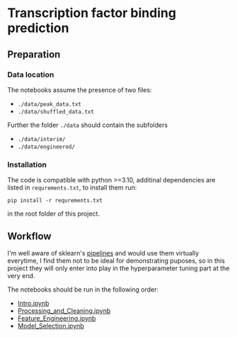 # Transcription factor binding prediction

## Preparation

### Data location

The notebooks assume the presence of two files:

- `./data/peak_data.txt`
- `./data/shuffled_data.txt`

Further the folder `./data` should contain the subfolders

- `./data/interim/`
- `./data/engineered/`

### Installation

The code is compatible with python >=3.10, additinal dependencies
are listed in `requrements.txt`, to install them run:

    pip install -r requrements.txt
   
in the root folder of this project.

## Workflow

I'm well aware of sklearn's [pipelines](https://scikit-learn.org/stable/modules/generated/sklearn.pipeline.Pipeline.html) and would use them virtually everytime, I find them not to be ideal for demonstrating puposes, so in this project they will only enter into play in the hyperparameter tuning part at the very end.

The notebooks should be run in the following order:

- [Intro.ipynb](./Intro.ipynb)
- [Processing_and_Cleaning.ipynb](Processing_and_Cleaning.ipynb)
- [Feature_Engineering.ipynb](Feature_Engineering.ipynb)
- [Model_Selection.ipynb](Model_Selection.ipynb)